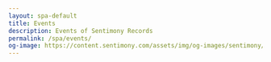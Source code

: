 ```yaml
---
layout: spa-default
title: Events
description: Events of Sentimony Records
permalink: /spa/events/
og-image: https://content.sentimony.com/assets/img/og-images/sentimony/home.jpg
---
```

